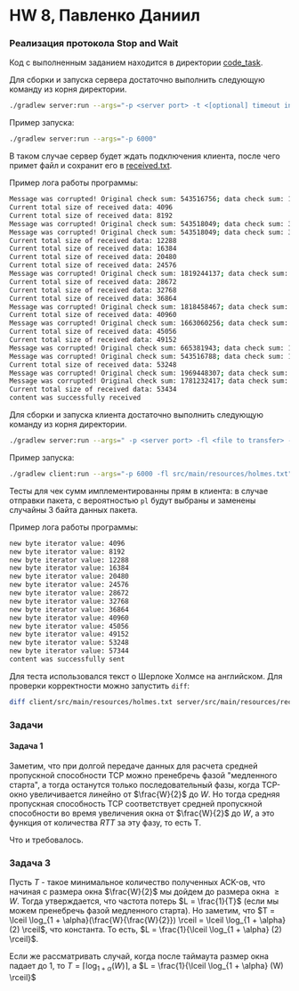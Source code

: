 # HW 8, Павленко Даниил

### Реализация протокола Stop and Wait 

Код с выполненным заданием находится в директории [code_task](code_task). 

Для сборки и запуска сервера достаточно выполнить следующую команду из корня директории.

```bash 
./gradlew server:run --args="-p <server port> -t <[optional] timeout in ms> -pl <[optional] lost packet probability>"
```

Пример запуска: 
```bash 
./gradlew server:run --args="-p 6000"
```

В таком случае сервер будет ждать подключения клиента, после чего примет файл и сохранит его 
в [received.txt](code_task/server/src/main/resources/received.txt).

Пример лога работы программы: 
```bash 
Message was corrupted! Original check sum: 543516756; data check sum: 1526534339
Current total size of received data: 4096
Current total size of received data: 8192
Message was corrupted! Original check sum: 543518049; data check sum: 3975684839
Message was corrupted! Original check sum: 543518049; data check sum: 3975684839
Current total size of received data: 12288
Current total size of received data: 16384
Current total size of received data: 20480
Current total size of received data: 24576
Message was corrupted! Original check sum: 1819244137; data check sum: 581418807
Current total size of received data: 28672
Current total size of received data: 32768
Current total size of received data: 36864
Message was corrupted! Original check sum: 1818458467; data check sum: 2150226655
Current total size of received data: 40960
Message was corrupted! Original check sum: 1663060256; data check sum: 4143644082
Current total size of received data: 45056
Current total size of received data: 49152
Message was corrupted! Original check sum: 665381943; data check sum: 1183050858
Message was corrupted! Original check sum: 543516788; data check sum: 1842197571
Current total size of received data: 53248
Message was corrupted! Original check sum: 1969448307; data check sum: 524818002
Message was corrupted! Original check sum: 1781232417; data check sum: 1781232458
Current total size of received data: 53434
content was successfully received
```

Для сборки и запуска клиента достаточно выполнить следующую команду из корня директории.

```bash
./gradlew server:run --args=" -p <server port> -fl <file to transfer> --host <[optional] server host> -t <[optional] timeout in ms> -pl <[optional] lost packet probability>"
```

Пример запуска: 
```bash 
./gradlew client:run --args="-p 6000 -fl src/main/resources/holmes.txt"
```
 
Тесты для чек сумм имплементированны прям в клиента: в случае отправки пакета, с вероятностью `pl` будут выбраны и заменены случайны 3 байта данных пакета. 

Пример лога работы программы:
```bash 
new byte iterator value: 4096
new byte iterator value: 8192
new byte iterator value: 12288
new byte iterator value: 16384
new byte iterator value: 20480
new byte iterator value: 24576
new byte iterator value: 28672
new byte iterator value: 32768
new byte iterator value: 36864
new byte iterator value: 40960
new byte iterator value: 45056
new byte iterator value: 49152
new byte iterator value: 53248
new byte iterator value: 57344
content was successfully sent
```

Для теста использовался текст о Шерлоке Холмсе на английском. Для проверки корректности можно запустить `diff`:

```bash 
diff client/src/main/resources/holmes.txt server/src/main/resources/received.txt
```

### Задачи 

#### Задача 1 

Заметим, что при долгой передаче данных для расчета средней пропускной способности TCP можно пренебречь фазой "медленного старта", 
а тогда останутся только последовательный фазы, когда TCP-окно увеличивается линейно от $\frac{W}{2}$ до $W$. 
Но тогда средняя пропускная способность TCP соответствует средней пропускной способности во время увеличения окна от $\frac{W}{2}$ до $W$, а это 
функция от количества $RTT$ за эту фазу, то есть T. 

Что и требовалось. 

### Задача 3 

Пусть $T$ - такое минимальное количество полученных ACK-ов, что начиная с размера окна $\frac{W}{2}$ мы дойдем до размера окна $\ge W$. Тогда 
утверждается, что частота потерь $L = \frac{1}{T}$ (если мы можем пренебречь фазой медленного старта). Но заметим, что 
$T = \lceil \log_{1 + \alpha}(\frac{W}{\frac{W}{2}}) \rceil = \lceil \log_{1 + \alpha} (2) \rceil$, что константа. То есть, 
$L = \frac{1}{\lceil \log_{1 + \alpha} (2) \rceil}$. 

Если же рассматривать случай, когда после таймаута размер окна падает до 1, то $T = \lceil \log_{1 + \alpha} (W) \rceil$, а 
$L = \frac{1}{\lceil \log_{1 + \alpha} (W) \rceil}$

